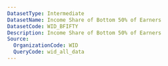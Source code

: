 ```yaml
---
DatasetType: Intermediate
DatasetName: Income Share of Bottom 50% of Earners
DatasetCode: WID_BFIFTY
Description: Income Share of Bottom 50% of Earners
Source:
  OrganizationCode: WID
  QueryCode: wid_all_data
---
```


